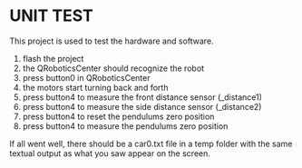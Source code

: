 UNIT TEST
=========

This project is used to test the hardware and software. 

1. flash the project
2. the QRoboticsCenter should recognize the robot
3. press button0 in QRoboticsCenter
4. the motors start turning back and forth
5. press button4 to measure the front distance sensor (\_distance1)
6. press button4 to measure the side distance sensor (\_distance2)
7. press button4 to reset the pendulums zero position
8. press button4 to measure the pendulums zero position

If all went well, there should be a car0.txt file in a temp folder with the same textual output as what you saw appear on the screen.
